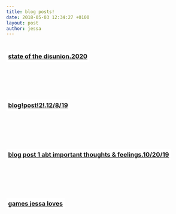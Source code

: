 ```yaml
---
title: blog posts!
date: 2018-05-03 12:34:27 +0100
layout: post
author: jessa
---
```


<body>
	<p>
<h3 style="background:white; border:1.5px ; padding: 5px 5px; /*margin-left: 30px;*/ text-align: center; text-decoration: none; display: inline-block; "> <a href="/stateofthedisunion.html"><strong>state of the disunion.2020</strong></a> </h3>

<br><br>
<h3 style="background:white; border:1.5px ; padding: 5px 5px; /*margin-left: 30px;*/ text-align: center; text-decoration: none; display: inline-block; "> <a href="/blogpost2.html"><strong>blog!post!2!.12/8/19</strong></a> </h3>

<br><br>

<h3 style="background:white; border:1.5px ; padding: 5px 5px; text-align: center; text-decoration: none; display: inline-block;"> <a href="/blogpost1.html"><strong>blog post 1 abt important thoughts & feelings.10/20/19</strong></a> 
</h3>

<br><br>

<h3 style="background:white; border:1.5px ; padding: 5px 5px; /*margin-left: 50px;*/ text-align: center; text-decoration: none; display: inline-block;"> <a href="/games.html"><strong>games jessa loves</strong></a> 
</h3>

</p>
</body>